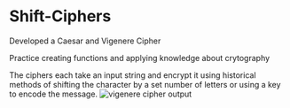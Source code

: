 # Shift-Ciphers
Developed a Caesar and Vigenere Cipher

Practice creating functions and applying knowledge about crytography

The ciphers each take an input string and encrypt it using historical methods of shifting the character by a set number of letters or using a key to encode the message.
![vigenere cipher output](https://github.com/Teason16/Shift-Ciphers/assets/77451519/ca35ba49-31bf-4232-99b5-066d312e7a47)
